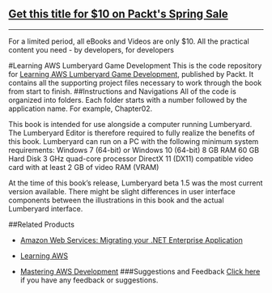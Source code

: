 ## [Get this title for $10 on Packt's Spring Sale](https://www.packt.com/B05659?utm_source=github&utm_medium=packt-github-repo&utm_campaign=spring_10_dollar_2022)
-----
For a limited period, all eBooks and Videos are only $10. All the practical content you need \- by developers, for developers

﻿#Learning AWS Lumberyard Game Development
This is the code repository for [Learning AWS Lumberyard Game Development](https://www.packtpub.com/game-development/learning-aws-lumberyard-game-development?utm_source=github&utm_medium=repository&utm_campaign=9781786460868), published by Packt. It contains all the supporting project files necessary to work through the book from start to finish.
##Instructions and Navigations
All of the code is organized into folders. Each folder starts with a number followed by the application name. For example, Chapter02.



This book is intended for use alongside a computer running Lumberyard. The Lumberyard
Editor is therefore required to fully realize the benefits of this book. Lumberyard can run on
a PC with the following minimum system requirements:
Windows 7 (64-bit) or Windows 10 (64-bit)
8 GB RAM
60 GB Hard Disk
3 GHz quad-core processor
DirectX 11 (DX11) compatible video card with at least 2 GB of video RAM
(VRAM)

At the time of this book’s release, Lumberyard beta 1.5 was the most current version
available. There might be slight differences in user interface components between the
illustrations in this book and the actual Lumberyard interface.

##Related Products
* [Amazon Web Services: Migrating your .NET Enterprise Application](https://www.packtpub.com/web-development/amazon-web-services-migrating-your-net-enterprise-application?utm_source=github&utm_medium=repository&utm_campaign=9781849681940)

* [Learning AWS](https://www.packtpub.com/virtualization-and-cloud/learning-aws?utm_source=github&utm_medium=repository&utm_campaign=9781784394639)

* [Mastering AWS Development](https://www.packtpub.com/networking-and-servers/mastering-aws-development?utm_source=github&utm_medium=repository&utm_campaign=9781782173632)
###Suggestions and Feedback
[Click here](https://docs.google.com/forms/d/e/1FAIpQLSe5qwunkGf6PUvzPirPDtuy1Du5Rlzew23UBp2S-P3wB-GcwQ/viewform) if you have any feedback or suggestions.
